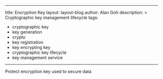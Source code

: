 ---
title: Encryption Key
layout: layout-blog
author: Alan Goh
description: >
  Cryptographic key management lifecycle
tags:
  - cryptographic key
  - key generation
  - crypto
  - key registration
  - key encrypting key
  - cryptographic key lifecycle
  - key management service
  ---

Protect encryption key used to secure data
